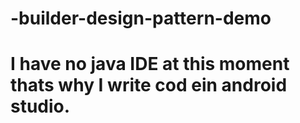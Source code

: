 # -builder-design-pattern-demo
# I have no java IDE at this moment thats why I write cod ein android studio.
